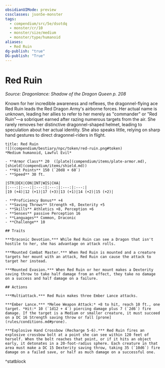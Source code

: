 ```yaml
---
obsidianUIMode: preview
cssclasses: json5e-monster
tags:
  - compendium/src/5e/dsotdq
  - monster/cr/10
  - monster/size/medium
  - monster/type/humanoid
aliases:
  - Red Ruin
dg-publish: "true"
DG-publish: "True"
---
```

# Red Ruin
*Source: Dragonlance: Shadow of the Dragon Queen p. 208*  

Known for her incredible awareness and reflexes, the dragonnel-flying ace Red Ruin leads the Red Dragon Army's airborne forces. Her actual name is unknown, leading her allies to refer to her merely as "commander" or "Red Ruin"—a sobriquet earned after razing numerous targets from the air. She rarely removes her distinctive dragonnel-shaped helmet, leading to speculation about her actual identity. She also speaks little, relying on sharp hand gestures to direct dragonnel-riders in flight.

```ad-statblock
title: Red Ruin
![](compendium/bestiary/npc/token/red-ruin.png#token)
*Medium humanoid, Lawful Evil*

- **Armor Class** 20  ([plate](compendium/items/plate-armor.md), [shield](compendium/items/shield.md))
- **Hit Points** 150 (`20d8 + 60`)
- **Speed** 30 ft.

|STR|DEX|CON|INT|WIS|CHA|
|:---:|:---:|:---:|:---:|:---:|:---:|
|19 (+4)|12 (+1)|17 (+3)|13 (+1)|14 (+2)|15 (+2)|

- **Proficiency Bonus** +4
- **Saving Throws** Strength +8, Dexterity +5
- **Skills** Athletics +8, Perception +6
- **Senses** passive Perception 16
- **Languages** Common, Draconic
- **Challenge** 10

## Traits

***Draconic Devotion.*** While Red Ruin can see a Dragon that isn't hostile to her, she has advantage on attack rolls.

***Mounted Combat Master.*** When Red Ruin is mounted and a creature targets her mount with an attack, Red Ruin can cause the attack to target her instead.

***Mounted Evasion.*** When Red Ruin or her mount makes a Dexterity saving throw to take half damage from an effect, they take no damage on a success and half damage on a failure.

## Actions

***Multiattack.*** Red Ruin makes three Ember Lance attacks.

***Ember Lance.*** *Melee Weapon Attack:* +8 to hit, reach 10 ft., one target. *Hit:* 10 (`1d12 + 4`) piercing damage plus 7 (`2d6`) fire damage. If the target is a Medium or smaller creature, it must succeed on a DC 16 Strength saving throw or fall [prone](rules/conditions.md#prone).

***Explosive Hand Crossbow (Recharge 5-6).*** Red Ruin fires an explosive crossbow bolt at a point she can see within 120 feet of herself. When the bolt reaches that point, or if it hits an object early, it detonates in a 20-foot-radius sphere. Each creature in that area must make a DC 15 Dexterity saving throw, taking 35 (`10d6`) fire damage on a failed save, or half as much damage on a successful one.
```
^statblock